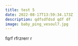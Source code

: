 ```yaml
---
title: test 5
date: 2022-08-17T13:59:34.173Z
description: qdfsdfdsd qdf df
image: baby_ping_vesoul7.jpg
---
```

fqrf rfrzrerr r